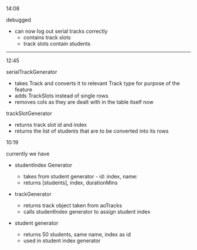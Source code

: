 14:08

debugged

- can now log out serial tracks correctly
  - contains track slots
  - track slots contain students

---

12:45

serialTrackGenerator

- takes Track and converts it to relevant Track type for purpose of the feature
- adds TrackSlots instead of single rows
- removes cols as they are dealt with in the table itself now

trackSlotGenerator

- returns track slot id and index
- returns the list of students that are to be
  converted into its rows

10:19

currently we have

- studentIndex Generator

  - takes from student generator - id: index, name:
  - returns [students], index, durationMins

- trackGenerator

  - returns track object taken from aoTracks
  - calls studentIndex generator to assign student index

- student generator
  - returns 50 students, same name, index as id
  - used in student index generator
